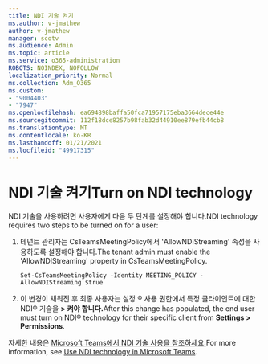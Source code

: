 ```yaml
---
title: NDI 기술 켜기
ms.author: v-jmathew
author: v-jmathew
manager: scotv
ms.audience: Admin
ms.topic: article
ms.service: o365-administration
ROBOTS: NOINDEX, NOFOLLOW
localization_priority: Normal
ms.collection: Adm_O365
ms.custom:
- "9004403"
- "7947"
ms.openlocfilehash: ea694898baffa50fca71957175eba3664dece44e
ms.sourcegitcommit: 112f18dce8257b98fab32d44910ee879efb44cb8
ms.translationtype: MT
ms.contentlocale: ko-KR
ms.lasthandoff: 01/21/2021
ms.locfileid: "49917315"
---
```

# <a name="turn-on-ndi-technology"></a><span data-ttu-id="d70da-102">NDI 기술 켜기</span><span class="sxs-lookup"><span data-stu-id="d70da-102">Turn on NDI technology</span></span>

<span data-ttu-id="d70da-103">NDI 기술을 사용하려면 사용자에게 다음 두 단계를 설정해야 합니다.</span><span class="sxs-lookup"><span data-stu-id="d70da-103">NDI technology requires two steps to be turned on for a user:</span></span>

1. <span data-ttu-id="d70da-104">테넌트 관리자는 CsTeamsMeetingPolicy에서 'AllowNDIStreaming' 속성을 사용하도록 설정해야 합니다.</span><span class="sxs-lookup"><span data-stu-id="d70da-104">The tenant admin must enable the 'AllowNDIStreaming' property in CsTeamsMeetingPolicy.</span></span>

    `Set-CsTeamsMeetingPolicy -Identity MEETING_POLICY -AllowNDIStreaming $true`

2. <span data-ttu-id="d70da-105">이 변경이 채워진 후 최종 사용자는 설정 ® 사용 권한에서 특정 클라이언트에 대한 NDI® 기술을 **> 켜야 합니다.**</span><span class="sxs-lookup"><span data-stu-id="d70da-105">After this change has populated, the end user must turn on NDI® technology for their specific client from **Settings > Permissions**.</span></span>

<span data-ttu-id="d70da-106">자세한 내용은 [Microsoft Teams에서 NDI 기술 사용을 참조하세요.](https://docs.microsoft.com/microsoftteams/use-ndi-in-meetings)</span><span class="sxs-lookup"><span data-stu-id="d70da-106">For more information, see [Use NDI technology in Microsoft Teams](https://docs.microsoft.com/microsoftteams/use-ndi-in-meetings).</span></span>
